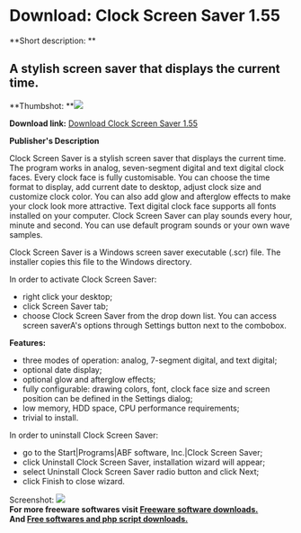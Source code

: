 # Download: Clock Screen Saver 1.55

**Short description: **

## A stylish screen saver that displays the current time.

  
**Thumbshot: **![](http://www.freewarefiles.com/screenshot/clockscreensaver155_md.gif)   
  
**Download link:** [Download Clock Screen Saver 1.55](http://freesoftwares.boysofts.com/Clock-Screen-Saver_program_27601.html)  
  

**Publisher's Description**  
  

Clock Screen Saver is a stylish screen saver that displays the current time.
The program works in analog, seven-segment digital and text digital clock
faces. Every clock face is fully customisable. You can choose the time format
to display, add current date to desktop, adjust clock size and customize clock
color. You can also add glow and afterglow effects to make your clock look
more attractive. Text digital clock face supports all fonts installed on your
computer. Clock Screen Saver can play sounds every hour, minute and second.
You can use default program sounds or your own wave samples.

Clock Screen Saver is a Windows screen saver executable (.scr) file. The
installer copies this file to the Windows directory.

In order to activate Clock Screen Saver:

  * right click your desktop; 
  * click Screen Saver tab; 
  * choose Clock Screen Saver from the drop down list. 
You can access screen saverA's options through Settings button next to the
combobox.

**Features:**

  * three modes of operation: analog, 7-segment digital, and text digital; 
  * optional date display; 
  * optional glow and afterglow effects; 
  * fully configurable: drawing colors, font, clock face size and screen position can be defined in the Settings dialog; 
  * low memory, HDD space, CPU performance requirements; 
  * trivial to install. 

In order to uninstall Clock Screen Saver:

  * go to the Start|Programs|ABF software, Inc.|Clock Screen Saver; 
  * click Uninstall Clock Screen Saver, installation wizard will appear; 
  * select Uninstall Clock Screen Saver radio button and click Next; 
  * click Finish to close wizard. 

  
  
Screenshot:
![](http://www.freewarefiles.com/screenshot/clockscreensaver155.gif)  
**For more freeware softwares visit [Freeware software downloads.](http://freesoftwares.boysofts.com/)**   
**And [Free softwares and php script downloads.](http://www.boysofts.com/)**


